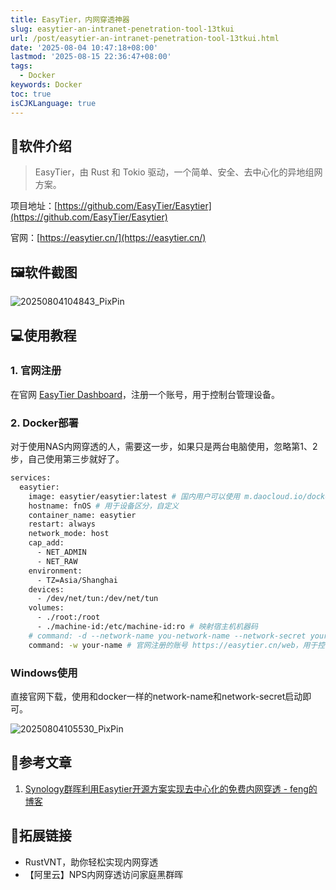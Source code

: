 ```yaml
---
title: EasyTier，内网穿透神器
slug: easytier-an-intranet-penetration-tool-13tkui
url: /post/easytier-an-intranet-penetration-tool-13tkui.html
date: '2025-08-04 10:47:18+08:00'
lastmod: '2025-08-15 22:36:47+08:00'
tags:
  - Docker
keywords: Docker
toc: true
isCJKLanguage: true
---
```






## 📢软件介绍

> EasyTier，由 Rust 和 Tokio 驱动，一个简单、安全、去中心化的异地组网方案。

项目地址：[https://github.com/EasyTier/Easytier](https://github.com/EasyTier/Easytier)

官网：[https://easytier.cn/](https://easytier.cn/)​

## 🖼软件截图

![20250804104843_PixPin](/images/2025/20250804104843_PixPin-20250804104847-ydz5nc5.webp)​

## 💻使用教程

### 1. 官网注册

在官网 [EasyTier Dashboard](https://easytier.cn/web#/auth)，注册一个账号，用于控制台管理设备。

### 2. Docker部署

对于使用NAS内网穿透的人，需要这一步，如果只是两台电脑使用，忽略第1、2步，自己使用第三步就好了。

```bash
services:
  easytier:
    image: easytier/easytier:latest # 国内用户可以使用 m.daocloud.io/docker.io/easytier/easytier:latest
    hostname: fnOS # 用于设备区分，自定义
    container_name: easytier
    restart: always
    network_mode: host
    cap_add:
      - NET_ADMIN
      - NET_RAW
    environment:
      - TZ=Asia/Shanghai
    devices:
      - /dev/net/tun:/dev/net/tun
    volumes:
      - ./root:/root
      - ./machine-id:/etc/machine-id:ro # 映射宿主机机器码
    # command: -d --network-name you-network-name --network-secret your-sercet -p tcp://public.easytier.cn:11010 -n 192.168.3.0/24
    command: -w your-name # 官网注册的账号 https://easytier.cn/web，用于控制台管理设备

```

### Windows使用

直接官网下载，使用和docker一样的network-name和network-secret启动即可。

![20250804105530_PixPin](assets/20250804105530_PixPin-20250804105538-owcgosu.webp)​

## 📒参考文章

1. [Synology群晖利用Easytier开源方案实现去中心化的免费内网穿透 - feng的博客](https://blog.swihp.cn/?id=1424)

## 🔗拓展链接

- RustVNT，助你轻松实现内网穿透
- 【阿里云】NPS内网穿透访问家庭黑群晖

‍
